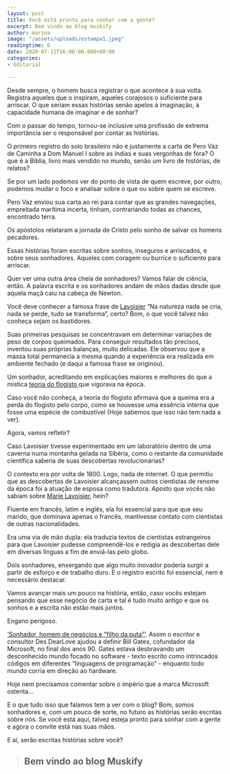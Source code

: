 ```yaml
---
layout: post
title: Você está pronto para sonhar com a gente?
excerpt: Bem vindo ao blog muskify
author: marina
image: "/assets/uploads/estampa1.jpeg"
readingtime: 6
date: 2020-07-11T16:00:00.000+00:00
categories:
- Editorial

---
```

Desde sempre, o homem busca registrar o que acontece à sua volta. Registra aqueles que o inspiram, aqueles corajosos o suficiente para arriscar. O que seriam essas histórias senão apelos à imaginação, à capacidade humana de imaginar e de sonhar?

Com o passar do tempo, tornou-se inclusive uma profissão de extrema importância ser o responsável por contar as histórias.

O primeiro registro do solo brasileiro não é justamente a carta de Pero Vaz de Caminha a Dom Manuel I sobre as índias e suas vergonhas de fora? O que é a Bíblia, livro mais vendido no mundo, senão um livro de histórias, de relatos?

Se por um lado podemos ver do ponto de vista de quem escreve, por outro, podemos mudar o foco e analisar sobre o que ou sobre quem se escreve.

Pero Vaz enviou sua carta ao rei para contar que as grandes navegações, empreitada marítima incerta, tinham, contrariando todas as chances, encontrado terra.

Os apóstolos relataram a jornada de Cristo pelo sonho de salvar os homens pecadores.

Essas histórias foram escritas sobre sonhos, inseguros e arriscados, e sobre seus sonhadores. Aqueles com coragem ou burrice o suficiente para arriscar.

Quer ver uma outra área cheia de sonhadores? Vamos falar de ciência, então. A palavra escrita e os sonhadores andam de mãos dadas desde que aquela maçã caiu na cabeça de Newton.

Você deve conhecer a famosa frase de [Lavoisier](https://www.ebiografia.com/antoine_lavoisier/#:\~:text=Antoine%20Lavoisier%20(1743%2D1794),Agricultura%2C%20Administra%C3%A7%C3%A3o%20P%C3%BAblica%20e%20Educa%C3%A7%C3%A3o. "Lavoisier") “Na natureza nada se cria, nada se perde, tudo se transforma”, certo? Bom, o que você talvez não conheça sejam os bastidores.

Suas primeiras pesquisas se concentravam em determinar variações de peso de corpos queimados. Para conseguir resultados tão precisos, inventou suas próprias balanças, muito delicadas. Ele observou que a massa total permanecia a mesma quando a experiência era realizada em ambiente fechado (e daqui a famosa frase se originou).

Um sonhador, acreditando em explicações maiores e melhores do que a mística [teoria do flogisto ](https://www.infoescola.com/quimica/teoria-do-flogisto/ "Teoria do Flogisto")que vigorava na época.

Caso você não conheça, a teoria do flogisto afirmava que a queima era a perda do flogisto pelo corpo, como se houvesse uma essência interna que fosse uma espécie de combustível (Hoje sabemos que isso não tem nada a ver).

Agora, vamos refletir?

Caso Lavoisier tivesse experimentado em um laboratório dentro de uma caverna numa montanha gelada na Sibéria, como o restante da comunidade científica saberia de suas descobertas revolucionárias?

O contexto era por volta de 1800. Logo, nada de internet. O que permitiu que as descobertas de Lavoisier alcançassem outros cientistas de renome da época foi a atuação de esposa como tradutora. Aposto que vocês não sabiam sobre [Marie Lavoisier](https://pt.wikipedia.org/wiki/Marie-Anne_Pierrette_Paulze#Papel_como_tradutora "Marie Lavoisier"), hein?

Fluente em francês, latim e inglês, ela foi essencial para que que seu marido, que dominava apenas o francês, mantivesse contato com cientistas de outras nacionalidades.

Era uma via de mão dupla: ela traduzia textos de cientistas estrangeiros para que Lavoisier pudesse compreendê-los e redigia as descobertas dele em diversas línguas a fim de enviá-las pelo globo.

Dois sonhadores, enxergando que algo muito inovador poderia surgir a partir de esforço e de trabalho duro. E o registro escrito foi essencial, nem é necessário destacar.

Vamos avançar mais um pouco na história, então, caso vocês estejam pensando que esse negócio de carta e tal é tudo muito antigo e que os sonhos e a escrita não estão mais juntos.

Engano perigoso.

[‘Sonhador, homem de negócios e “filho da puta”’](http://www.tiagodoria.com.br/coluna/2009/09/28/bill-gates-e-um-homem-3-em-1/ "Bill Gates é um homem 3 em 1"). Assim o escritor e consultor Des DearLove ajudou a definir Bill Gates, cofundador da Microsoft, no final dos anos 90. Gates estava desbravando um desconhecido mundo focado no software - texto escrito como intrincados códigos em diferentes “linguagens de programação” - enquanto todo mundo corria em direção ao hardware.

Hoje nem precisamos comentar sobre o império que a marca Microsoft ostenta...

E o que tudo isso que falamos tem a ver com o blog? Bom, somos sonhadores e, com um pouco de sorte, no futuro as histórias serão escritas sobre nós. Se você está aqui, talvez esteja pronto para sonhar com a gente e agora o convite está nas suas mãos.

E aí, serão escritas histórias sobre você?

> ## Bem vindo ao blog Muskify